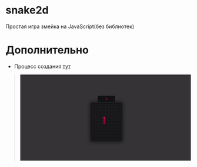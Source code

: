 # snake2d
Простая игра змейка на JavaScript(без библиотек)

# Дополнительно
- Процесс создания [тут](https://youtu.be/TSdGHbI6veI)

> ![Screen 1](screen/welcome.png)